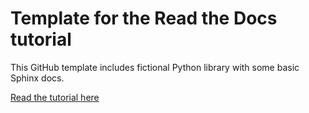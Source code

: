 # Template for the Read the Docs tutorial

This GitHub template includes fictional Python library
with some basic Sphinx docs.

[Read the tutorial here](https://docs.readthedocs.io/en/stable/tutorial/)
